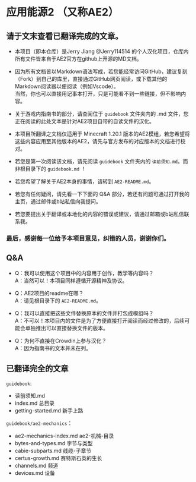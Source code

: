 # 应用能源2 （又称AE2）

## 请于文末查看已翻译完成的文章。

* 本项目（即本仓库）是Jerry Jiang @Jerry114514 的个人汉化项目，仓库内所有文件皆来自于AE2官方在github上开源的MD文档。  

* 因为所有文档皆以Markdown语法写成，若您能经常访问GitHub，建议复刻（Fork）到自己的库里，直接通过GitHub网页阅读，或下载其他的Markdown阅读器以便阅读（例如Vscode）。  
  当然，你也可以直接用记事本打开，只是可能看不到一些链接，但不影响内容。

* 关于游戏内指南书的部分，请查阅位于 `guidebook` 文件夹内的 .md 文件，您正在阅读的此处文本是针对AE2项目自带的自读文件的汉化。  

* 本项目所翻译之文档仅适用于 Minecraft 1.20.1 版本的AE2模组，若您希望将这些内容应用至其他版本的AE2，请先与官方发布的对应版本的文档进行校对。

* 若您是第一次阅读该文档，请先阅读 `guidebook` 文件夹内的 `读前须知.md`。而非根目录下的 `guidebook.md` ！

* 若您希望了解关于AE2本身的事情，请转到 `AE2-README.md`。

* 若您有任何疑问，请先看一下下面的 Q&A 部分，若还有问题可通过打开我的主页，通过邮件或b站私信向我提问。

* 若您要提出关于翻译或本地化的内容的错误或建议，请通过邮箱或b站私信联系我。

### 最后，感谢每一位给予本项目意见，纠错的人员，谢谢你们。

## Q&A

* Q：我可以使用这个项目中的内容用于创作，教学等内容吗？  
  A：当然可以！本项目同样遵循开源精神及协议。  

* Q：AE2项目的readme在哪？  
  A：请见根目录下的 `AE2-README.md`。

* Q：我可以直接把这些文件替换原本的文件并打包成模组吗？  
  A：不可以！本项目内的文件是为了方便直接打开阅读而经过修改的，后续可能会单独推出可以直接替换文件的版本。  

* Q：为何不直接在Crowdin上参与汉化？  
  A：因为指南书的文本并未在列。  

## 已翻译完全的文章

`guidebook`:
* 读前须知.md
* index.md  总目录  
* getting-started.md 新手上路  

`guidebook/ae2-mechanics`：
* ae2-mechanics-index.md ae2-机械-目录   
* bytes-and-types.md 字节与类型  
* cabie-subparts.md 线缆-子章节  
* certus-growth.md 赛特斯石英的生长  
* channels.md 频道  
* devices.md 设备  
